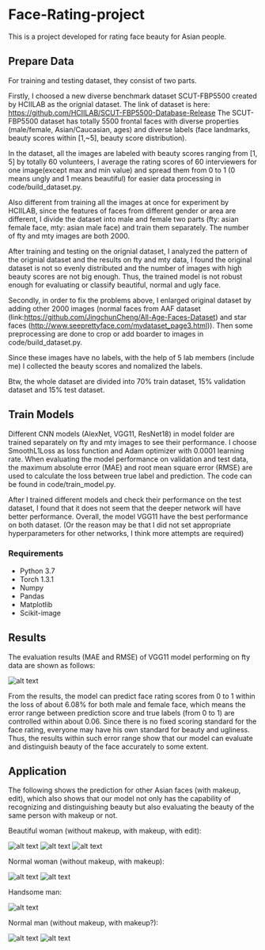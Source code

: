 # Face-Rating-project

This is a project developed for rating face beauty for Asian people.

## Prepare Data

For training and testing dataset, they consist of two parts.

Firstly, I choosed a new diverse benchmark dataset SCUT-FBP5500 created by HCIILAB as the orignial dataset.
The link of dataset is here: https://github.com/HCIILAB/SCUT-FBP5500-Database-Release
The SCUT-FBP5500 dataset has totally 5500 frontal faces with diverse properties (male/female, Asian/Caucasian, ages) and diverse labels (face landmarks, beauty scores within [1,~5], beauty score distribution). 

In the dataset, all the images are labeled with beauty scores ranging from [1, 5] by totally 60 volunteers, I average the rating scores of 60 interviewers for one image(except max and min value) and spread them from 0 to 1 (0 means ungly and 1 means beautiful) for easier data processing in code/build_dataset.py.

Also different from training all the images at once for experiment by HCIILAB, since the features of faces from different gender or area are different, I divide the dataset into male and female two parts (fty: asian female face, mty: asian male face) and train them separately. The number of fty and mty images are both 2000.

After training and testing on the orignial dataset, I analyzed the pattern of the orignial dataset and the results on fty and mty data, I found the original dataset is not so evenly distributed and the number of images with high beauty scores are not big enough. Thus, the trained model is not robust enough for evaluating or classify beautiful, normal and ugly face.

Secondly, in order to fix the problems above, I enlarged original dataset by adding other 2000 images (normal faces from AAF dataset (link:https://github.com/JingchunCheng/All-Age-Faces-Dataset) and star faces (http://www.seeprettyface.com/mydataset_page3.html)). Then some preprocessing are done to crop or add boarder to images in code/build_dataset.py.

Since these images have no labels, with the help of 5 lab members (include me) I collected the beauty scores and nomalized the labels.

Btw, the whole dataset are divided into 70% train dataset, 15% validation dataset and 15% test dataset.

## Train Models

Different CNN models (AlexNet, VGG11, ResNet18) in model folder are trained separately on fty and mty images to see their performance. I choose SmoothL1Loss as loss function and Adam optimizer with 0.0001 learning rate. When evaluating the model performance on validation and test data, the maximum absolute error (MAE) and root mean square error (RMSE) are used to calculate the loss between true label and prediction. The code can be found in code/train_model.py.

After I trained different models and check their performance on the test dataset, I found that it does not seem that the deeper network will have better performance. Overall, the model VGG11 have the best performance on both dataset. (Or the reason may be that I did not set appropriate hyperparameters for other networks, I think more attempts are required)

### Requirements
- Python 3.7
- Torch 1.3.1 
- Numpy
- Pandas
- Matplotlib
- Scikit-image

## Results

The evaluation results (MAE and RMSE) of VGG11 model performing on fty data are shown as follows: 

![alt text](https://github.com/bhy0v587/Face-Rating-project/blob/master/results.png)

From the results, the model can predict face rating scores from 0 to 1 within the loss of about 6.08% for both male and female face, which means the error range between prediction score and true labels (from 0 to 1) are controlled within about 0.06. Since there is no fixed scoring standard for the face rating, everyone may have his own standard for beauty and ugliness. Thus, the results within such error range show that our model can evaluate and distinguish beauty of the face accurately to some extent.

## Application
The following shows the prediction for other Asian faces (with makeup, edit), which also shows that our model not only has the capability of recognizing and distinguishing beauty but also evaluating the beauty of the same person with makeup or not.

Beautiful woman (without makeup, with makeup, with edit):

![alt text](https://github.com/bhy0v587/Face-Rating-project/blob/master/test11.png)
![alt text](https://github.com/bhy0v587/Face-Rating-project/blob/master/test12.png)
![alt text](https://github.com/bhy0v587/Face-Rating-project/blob/master/test13.png)

Normal woman (without makeup, with makeup):

![alt text](https://github.com/bhy0v587/Face-Rating-project/blob/master/test21.png)
![alt text](https://github.com/bhy0v587/Face-Rating-project/blob/master/test22.png)

Handsome man:

![alt text](https://github.com/bhy0v587/Face-Rating-project/blob/master/test31.png)

Normal man (without makeup, with makeup?):

![alt text](https://github.com/bhy0v587/Face-Rating-project/blob/master/test41.png)
![alt text](https://github.com/bhy0v587/Face-Rating-project/blob/master/test42.png)


